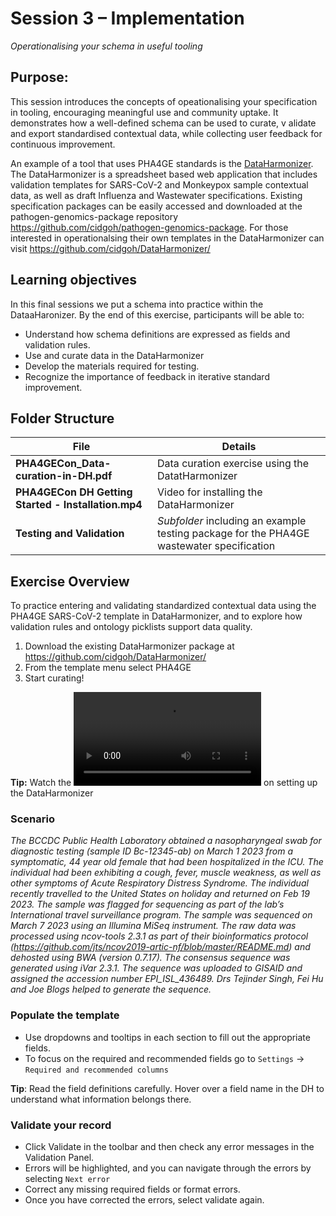 # Session 3 – Implementation
*Operationalising your schema in useful tooling*

## Purpose:
This session introduces the concepts of opeationalising your specification in tooling, encouraging meaningful use and community uptake. It demonstrates how a well-defined schema can be used to curate, v alidate and export standardised contextual data, while collecting user feedback for continuous improvement.

An example of a tool that uses PHA4GE standards is the [DataHarmonizer](https://github.com/cidgoh/pathogen-genomics-package). The DataHarmonizer is a spreadsheet based web application that includes validation templates for SARS-CoV-2 and Monkeypox sample contextual data, as well as draft Influenza and Wastewater specifications. Existing specification packages can be easily accessed and downloaded at the pathogen-genomics-package repository https://github.com/cidgoh/pathogen-genomics-package. For those interested in operationalsing their own templates in the DataHarmonizer can visit https://github.com/cidgoh/DataHarmonizer/

## Learning objectives
In this final sessions we put a schema into practice within the DataaHaronizer. By the end of this exercise, participants will be able to:

- Understand how schema definitions are expressed as fields and validation rules.
- Use and curate data in the DataHarmonizer
- Develop the materials required for testing.
- Recognize the importance of feedback in iterative standard improvement. 

## Folder Structure
|File|Details|
|------|------------|
|**PHA4GECon_Data-curation-in-DH.pdf**|Data curation exercise using the DatatHarmonizer
|**PHA4GECon DH Getting Started - Installation.mp4**|Video for installing the DataHarmonizer|
|**Testing and Validation**|*Subfolder* including an example testing package for the PHA4GE wastewater specification|


## Exercise Overview
To practice entering and validating standardized contextual data using the PHA4GE SARS-CoV-2 template in DataHarmonizer, and to explore how validation rules and ontology picklists support data quality.

1. Download the existing DataHarmonizer package at https://github.com/cidgoh/DataHarmonizer/
2. From the template menu select PHA4GE
3. Start curating!

**Tip:** Watch the ![video](https://github.com/cidgoh/specification-development-training/blob/main/training/workshop/PHA4GECon-2025/3_implementation/PHA4GECon%20DH%20Getting%20Started%20-%20Installation%20(1).mp4) on setting up the DataHarmonizer

### Scenario
*The BCCDC Public Health Laboratory obtained a nasopharyngeal swab for diagnostic testing (sample ID Bc-12345-ab) on March 1 2023 from a symptomatic, 44 year old female that had been hospitalized in the ICU. The individual had been exhibiting a cough, fever, muscle weakness, as well as other symptoms of Acute Respiratory Distress Syndrome.
The individual recently travelled to the United States on holiday and returned on Feb 19 2023. The sample was flagged for sequencing as part of the lab’s International travel surveillance program. The sample was sequenced on March 7 2023 using an Illumina MiSeq instrument. The raw data was processed using ncov-tools 2.3.1 as part of their bioinformatics protocol (https://github.com/jts/ncov2019-artic-nf/blob/master/README.md) and dehosted using BWA (version 0.7.17). The consensus sequence was generated using iVar 2.3.1. The sequence was uploaded to GISAID and assigned the accession number EPI_ISL_436489. Drs Tejinder Singh, Fei Hu and Joe Blogs helped to generate the sequence.*

### Populate the template
- Use dropdowns and tooltips in each section to fill out the appropriate fields.
- To focus on the required and recommended fields go to `Settings` -> `Required and recommended columns`

**Tip**: Read the field definitions carefully. Hover over a field name in the DH to understand what information belongs there.


### Validate your record
- Click Validate in the toolbar and then check any error messages in the Validation Panel.
- Errors will be highlighted, and you can navigate through the errors by selecting `Next error`
- Correct any missing required fields or format errors.
- Once you have corrected the errors, select validate again.
